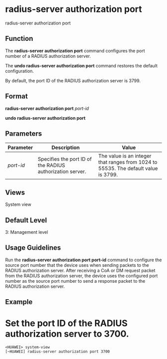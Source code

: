 radius-server authorization port
================================

radius-server authorization port

Function
--------



The **radius-server authorization port** command configures the port number of a RADIUS authorization server.

The **undo radius-server authorization port** command restores the default configuration.



By default, the port ID of the RADIUS authorization server is 3799.


Format
------

**radius-server authorization port** *port-id*

**undo radius-server authorization port**


Parameters
----------

| Parameter | Description | Value |
| --- | --- | --- |
| *port-id* | Specifies the port ID of the RADIUS authorization server. | The value is an integer that ranges from 1024 to 55535. The default value is 3799. |



Views
-----

System view


Default Level
-------------

3: Management level


Usage Guidelines
----------------

Run the **radius-server authorization port port-id** command to configure the source port number that the device uses when sending packets to the RADIUS authorization server. After receiving a CoA or DM request packet from the RADIUS authorization server, the device uses the configured port number as the source port number to send a response packet to the RADIUS authorization server.


Example
-------

# Set the port ID of the RADIUS authorization server to 3700.
```
<HUAWEI> system-view
[~HUAWEI] radius-server authorization port 3700

```